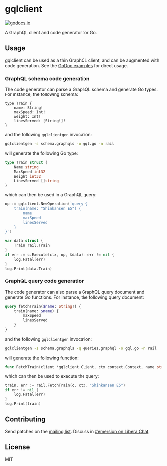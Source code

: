 # gqlclient

[![godocs.io](https://godocs.io/git.sr.ht/~emersion/gqlclient?status.svg)](https://godocs.io/git.sr.ht/~emersion/gqlclient)

A GraphQL client and code generator for Go.

## Usage

gqlclient can be used as a thin GraphQL client, and can be augmented with code
generation. See the [GoDoc examples] for direct usage.

### GraphQL schema code generation

The code generator can parse a GraphQL schema and generate Go types. For
instance, the following schema:

```graphqls
type Train {
	name: String!
	maxSpeed: Int!
	weight: Int!
	linesServed: [String!]!
}
```

and the following `gqlclientgen` invocation:

```sh
gqlclientgen -s schema.graphqls -o gql.go -n rail
```

will generate the following Go type:

```go
type Train struct {
	Name string
	MaxSpeed int32
	Weight int32
	LinesServed []string
}
```

which can then be used in a GraphQL query:

```go
op := gqlclient.NewOperation(`query {
	train(name: "Shinkansen E5") {
		name
		maxSpeed
		linesServed
	}
}`)

var data struct {
	Train rail.Train
}
if err := c.Execute(ctx, op, &data); err != nil {
	log.Fatal(err)
}
log.Print(data.Train)
```

### GraphQL query code generation

The code generator can also parse a GraphQL query document and generate Go
functions. For instance, the following query document:

```graphql
query fetchTrain($name: String!) {
	train(name: $name) {
		maxSpeed
		linesServed
	}
}
```

and the following `gqlclientgen` invocation:

```sh
gqlclientgen -s schema.graphqls -q queries.graphql -o gql.go -n rail
```

will generate the following function:

```go
func FetchTrain(client *gqlclient.Client, ctx context.Context, name string) (Train, error)
```

which can then be used to execute the query:

```go
train, err := rail.FetchTrain(c, ctx, "Shinkansen E5")
if err != nil {
	log.Fatal(err)
}
log.Print(train)
```

## Contributing

Send patches on the [mailing list]. Discuss in [#emersion on Libera Chat][IRC channel].

## License

MIT

[GoDoc examples]: https://godocs.io/git.sr.ht/~emersion/gqlclient#example-Client-Execute
[mailing list]: https://lists.sr.ht/~emersion/public-inbox
[IRC channel]: ircs://irc.libera.chat/#emersion
